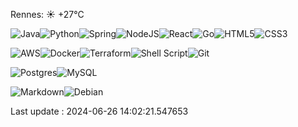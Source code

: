 Rennes: ☀️   +27°C


![Java](https://img.shields.io/badge/Java-ED8B00?style=for-the-badge&logo=openjdk&logoColor=white)![Python](https://img.shields.io/badge/python-3670A0?style=for-the-badge&logo=python&logoColor=ffdd54)![Spring](https://img.shields.io/badge/spring-%236DB33F.svg?style=for-the-badge&logo=spring&logoColor=white)![NodeJS](https://img.shields.io/badge/node.js-6DA55F?style=for-the-badge&logo=node.js&logoColor=white)![React](https://img.shields.io/badge/react-%2320232a.svg?style=for-the-badge&logo=react&logoColor=%2361DAFB)![Go](https://img.shields.io/badge/go-%2300ADD8.svg?style=for-the-badge&logo=go&logoColor=white)![HTML5](https://img.shields.io/badge/html5-%23E34F26.svg?style=for-the-badge&logo=html5&logoColor=white)![CSS3](https://img.shields.io/badge/css3-%231572B6.svg?style=for-the-badge&logo=css3&logoColor=white)

![AWS](https://img.shields.io/badge/AWS-%23FF9900.svg?style=for-the-badge&logo=amazon-aws&logoColor=white)![Docker](https://img.shields.io/badge/docker-%230db7ed.svg?style=for-the-badge&logo=docker&logoColor=white)![Terraform](https://img.shields.io/badge/terraform-%235835CC.svg?style=for-the-badge&logo=terraform&logoColor=white)![Shell Script](https://img.shields.io/badge/shell_script-%23121011.svg?style=for-the-badge&logo=gnu-bash&logoColor=white)![Git](https://img.shields.io/badge/git-%23F05033.svg?style=for-the-badge&logo=git&logoColor=white)

![Postgres](https://img.shields.io/badge/postgres-%23316192.svg?style=for-the-badge&logo=postgresql&logoColor=white)![MySQL](https://img.shields.io/badge/mysql-%2300f.svg?style=for-the-badge&logo=mysql&logoColor=white)

![Markdown](https://img.shields.io/badge/markdown-%23000000.svg?style=for-the-badge&logo=markdown&logoColor=white)![Debian](https://img.shields.io/badge/Debian-D70A53?style=for-the-badge&logo=debian&logoColor=white)

Last update : 2024-06-26 14:02:21.547653